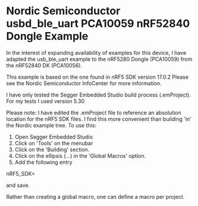 # Nordic Semiconductor usbd_ble_uart PCA10059 nRF52840 Dongle Example

In the interest of expanding availability of examples for this device, I have 
adapted the usb_ble_uart example to the nRF5280 Dongle (PCA10059) from the nRF52840 DK (PCA10056).

This example is based on the one found in nRF5 SDK version 17.0.2
Please see the Nordic Semiconductor InfoCenter for more information.

I have only tested the Segger Embedded Studio build process (.emProject).
For my tests I used version 5.30

Please note: I have edited the .emProject file to reference an absolution location for the nRF5 SDK files.
I find this more convenient than building 'in' the Nordic example tree.
To use this:
1. Open Segger Embedded Studio
2. Click on 'Tools' on the menubar
3. Click on the 'Building' section.
4. Click on the ellipsis (...) in the 'Global Macros' option.
5. Add the following entry

  nRF5_SDK=<PATH TO SDK>

and save.

Rather than creating a global macro, one can define a macro per project.

